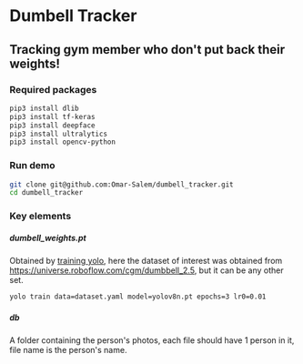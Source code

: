 # Dumbell Tracker
## Tracking gym member who don't put back their weights!

### Required packages
```sh
pip3 install dlib
pip3 install tf-keras
pip3 install deepface
pip3 install ultralytics
pip3 install opencv-python
```

### Run demo
```sh
git clone git@github.com:Omar-Salem/dumbell_tracker.git
cd dumbell_tracker
```

### Key elements
##### dumbell_weights.pt
Obtained by [training yolo](https://docs.ultralytics.com/usage/cli/#__tabbed_1_2), here the dataset of interest was obtained from https://universe.roboflow.com/cgm/dumbbell_2.5, but it can be any other set.
```sh
yolo train data=dataset.yaml model=yolov8n.pt epochs=3 lr0=0.01
```
##### db
A folder containing the person's photos, each file should have 1 person in it, file name is the person's name.